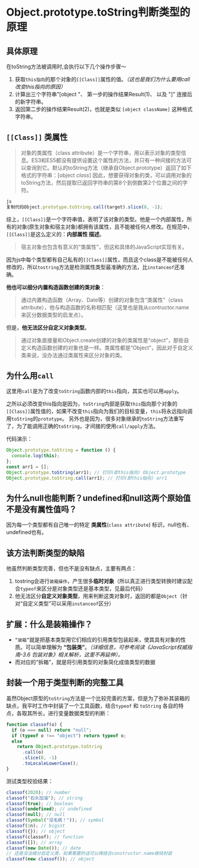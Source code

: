 # Object.prototype.toString判断类型的原理

## 具体原理

在toString方法被调用时,会执行以下几个操作步骤～

1. 获取`this指向`的那个对象的`[[Class]]`属性的值。*（这也是我们为什么要用call改变this指向的原因）*
2. 计算出三个字符串"[object "、 第一步的操作结果Result(1)、 以及 "]" 连接后的新字符串。
3. 返回第二步的操作结果Result(2)，也就是类似 `[object className]` 这种格式字符串。

## `[[Class]]` 类属性

> 对象的类属性（class attribute）是一个字符串，用以表示对象的类型信息。ES3和ES5都没有提供设置这个属性的方法，并只有一种间接的方法可以查询到它。默认的toString方法（继承自Object.prototype）返回了如下格式的字符串：[object *class*] 因此，想要获得对象的类，可以调用对象的toString方法，然后提取已返回字符串的第8个到倒数第2个位置之间的字符。

```js
js
复制代码Object.prototype.toString.call(target).slice(8, -1);
```

综上，`[[Class]]`是一个字符串值，表明了该对象的类型。他是一个内部属性，所有的对象(原生对象和宿主对象)都拥有该属性，且不能被任何人修改。在规范中，`[[Class]]`是这么定义的：**内部属性 描述**。

> 宿主对象也包含有意义的“类属性”，但这和具体的JavaScript实现有关。

因为js中每个类型都有自己私有的`[[Class]]`属性，而且这个class是不能被任何人修改的，所以`tostring`方法是检测属性类型最准确的方法，比`instanceof`还准确。

**他也可以细分内置构造函数创建的类对象**：

> 通过内置构造函数（Array、Date等）创建的对象包含“类属性”（class attribute），他与构造函数的名称相匹配（这里也是我从contructor.name来区分数据类型的启发点）。

但是，**他无法区分自定义对象类型**。

> 通过对象直接量和Object.create创建的对象的类属性是“object”，那些自定义构造函数创建的对象也是一样。类属性都是“Object”，因此对于自定义类来说，没办法通过类属性来区分对象的类。

## 为什么用`call`

这里用`call`是为了改变`toString`函数内部的`this`指向，其实也可以用`apply`。

之所以必须改变this指向是因为，`toString`内部是获取`this`指向那个对象的`[[Class]]`属性值的，如果不改变`this`指向为我们的目标变量，`this`将永远指向调用`toString`的`prototype`。
 另外也是因为，很多对象继承的`toString`方法重写了，为了能调用正确的`toString`，才间接的使用`call/apply`方法。

代码演示：

```js
Object.prototype.toString = function () {
  console.log(this);
};
const arr1 = [];
Object.prototype.toString(arr1); // 打印(即this指向) Object.prototype
Object.prototype.toString.call(arr1); // 打印(即this指向) arr1
```

## 为什么null也能判断？undefined和null这两个原始值不是没有属性值吗？

因为每一个类型都有自己唯一的特定 **类属性**(`class attribute`) 标识，null也有、undefined也有。

## 该方法判断类型的缺陷

他虽然判断类型完善，但也不是没有缺点，主要有两点：

1. tostring会进行`装箱操作`，产生很多**临时对象**（所以真正进行类型转换时建议配合`typeof`来区分是对象类型还是基本类型，见最后代码）
2. 他无法区分**自定义对象类型**，用来判断这类对象时，返回的都是`Object`（针对“自定义类型”可以采用`instanceof`区分）

## 扩展：什么是装箱操作？

- `“装箱”`就是把基本类型用它们相应的引用类型包装起来，使其具有对象的性质。可以简单理解为 **“包装类”**。*（详细信息，可参考阅读《JavaScript权威指南-3.6 包装对象》相关解析，这里不再延伸）。*
- 而对应的“拆箱”，就是将引用类型的对象简化成值类型的数据

## 封装一个用于类型判断的完整工具

虽然Object原型的`toString`方法是一个比较完善的方案，但是为了弥补其装箱的缺点，我平时工作中封装了一个工具函数，结合`typeof` 和 `toString` 各自的特点，各取其所长，进行变量数据类型的判断：

```js
function classof(o) {
  if (o === null) return "null";
  if (typeof o !== "object") return typeof o;
  else
    return Object.prototype.toString
      .call(o)
      .slice(8, -1)
      .toLocaleLowerCase();
}
```

测试类型校验结果：

```js
classof(2020); // number
classof("石头加油"); // string
classof(true); // boolean
classof(undefined); // undefined
classof(null); // null
classof(Symbol("没毛病！")); // symbol
classof(1n); // bigint
classof({}); // object
classof(classof); // function
classof([]); // array
classof(new Date()); // date
// 还是没法细分自定义类，如果需要的话可以再结合constructor.name继续封装
classof(new classof()); // object
```

